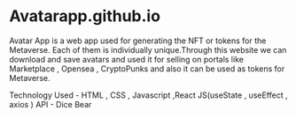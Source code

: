 # Avatarapp.github.io
Avatar App is a web app used for generating the NFT or tokens for the Metaverse.  Each of them is individually unique.Through this website we can download and save avatars and used it for selling on portals like Marketplace , Opensea , CryptoPunks and also it can be used as tokens for Metaverse.

Technology Used - HTML , CSS , Javascript ,React JS(useState , useEffect , axios )
API - Dice Bear

